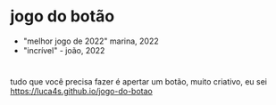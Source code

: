 # jogo do botão
- "melhor jogo de 2022" marina, 2022
- "incrível" - joão, 2022
#
tudo que você precisa fazer é apertar um botão, muito criativo, eu sei
https://luca4s.github.io/jogo-do-botao
